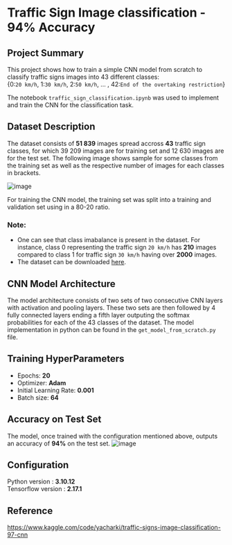 # Traffic Sign Image classification - 94% Accuracy

## Project Summary
This project shows how to train a simple CNN model from scratch to classify traffic signs images into 43 different classes:<br>
{0:`20 km/h`, 1:`30 km/h`, 2:`50 km/h`, ... , 42:`End of the overtaking restriction`}

The notebook `traffic_sign_classification.ipynb` was used to implement and train the CNN for the classification task.

## Dataset Description
The dataset consists of __51 839__ images spread accross __43__ traffic sign classes, for which 39 209 images are for training set and 12 630 images are for the test set. 
The following image shows sample for some classes from the training set as well as the respective number of images for each classes in brackets.

![image](https://github.com/user-attachments/assets/3be5b7b1-6169-45fb-ba33-4367ae99e7e0)

For training the CNN model, the training set was split into a training and validation set using in a 80-20 ratio.
### Note:
- One can see that class imabalance is present in the dataset. For instance, class 0 representing the traffic sign `20 km/h` has __210__ images compared to class 1 for traffic sign `30 km/h` having over __2000__ images.
- The dataset can be downloaded [here](https://www.kaggle.com/datasets/meowmeowmeowmeowmeow/gtsrb-german-traffic-sign).


## CNN Model Architecture

The model architecture consists of two sets of two consecutive CNN layers with activation and pooling layers.
These two sets are then followed by 4 fully connected layers ending a fifth layer outputing the softmax probabilities for each of the 43 classes of the dataset.
The model implementation in python can be found in the `get_model_from_scratch.py` file.

## Training HyperParameters

- Epochs: __20__
- Optimizer: __Adam__
- Initial Learning Rate: __0.001__
- Batch size: __64__

## Accuracy on Test Set
The model, once trained with the configuration mentioned above, outputs an accuracy of __94%__ on the test set.
![image](https://github.com/user-attachments/assets/993e7d6b-b223-4a34-8ffb-53ad40758280)

## Configuration
Python version : __3.10.12__<br>
Tensorflow version : __2.17.1__

## Reference
https://www.kaggle.com/code/yacharki/traffic-signs-image-classification-97-cnn
